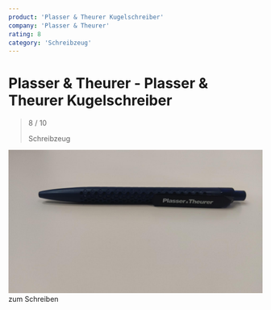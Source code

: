 ```yaml
---
product: 'Plasser & Theurer Kugelschreiber'
company: 'Plasser & Theurer'
rating: 8
category: 'Schreibzeug'
---
```


# Plasser & Theurer - Plasser & Theurer Kugelschreiber
>
> 8 / 10
>
> Schreibzeug

![Plasser & Theurer Kugelschreiber](./assets/plasser-&-theurer-plasser-&-theurer-kugelschreiber-cac898f9-0f28-44a8-8fad-b230b01c50c5.jpg)
zum Schreiben

